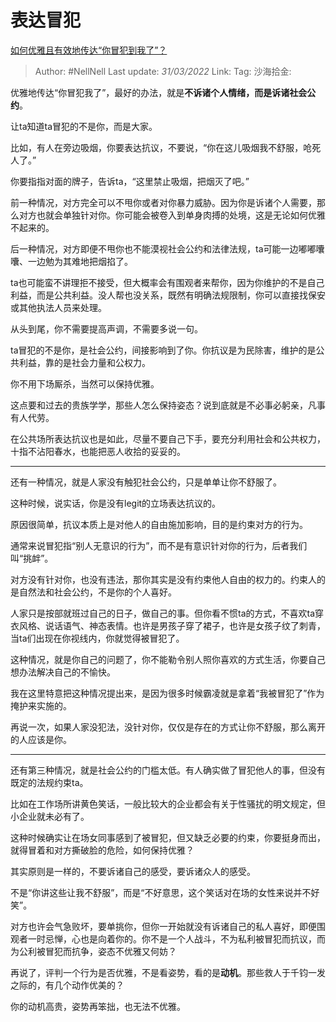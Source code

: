 # 表达冒犯

[如何优雅且有效地传达“你冒犯到我了”？](https://www.zhihu.com/question/31087234/answer/2409413521)

> Author: #NellNell
> Last update: *31/03/2022*
> Link:
> Tag:
> 沙海拾金:

优雅地传达“你冒犯我了”，最好的办法，就是**不诉诸个人情绪，而是诉诸社会公约**。

让ta知道ta冒犯的不是你，而是大家。

比如，有人在旁边吸烟，你要表达抗议，不要说，“你在这儿吸烟我不舒服，呛死人了。”

你要指指对面的牌子，告诉ta，“这里禁止吸烟，把烟灭了吧。”

前一种情况，对方完全可以不甩你或者对你暴力威胁。因为你是诉诸个人需要，那么对方也就会单独针对你。你可能会被卷入到单身肉搏的处境，这是无论如何优雅不起来的。

后一种情况，对方即便不甩你也不能漠视社会公约和法律法规，ta可能一边嘟嘟囔囔、一边勉为其难地把烟掐了。

ta也可能蛮不讲理拒不接受，但大概率会有围观者来帮你，因为你维护的不是自己利益，而是公共利益。没人帮也没关系，既然有明确法规限制，你可以直接找保安或其他执法人员来处理。

从头到尾，你不需要提高声调，不需要多说一句。

ta冒犯的不是你，是社会公约，间接影响到了你。你抗议是为民除害，维护的是公共利益，靠的是社会力量和公权力。

你不用下场厮杀，当然可以保持优雅。

这点要和过去的贵族学学，那些人怎么保持姿态？说到底就是不必事必躬亲，凡事有人代劳。

在公共场所表达抗议也是如此，尽量不要自己下手，要充分利用社会和公共权力，十指不沾阳春水，也能把恶人收拾的妥妥的。

---

还有一种情况，就是人家没有触犯社会公约，只是单单让你不舒服了。

这种时候，说实话，你是没有legit的立场表达抗议的。

原因很简单，抗议本质上是对他人的自由施加影响，目的是约束对方的行为。

通常来说冒犯指“别人无意识的行为”，而不是有意识针对你的行为，后者我们叫“挑衅”。

对方没有针对你，也没有违法，那你其实是没有约束他人自由的权力的。约束人的是自然法和社会公约，不是你的个人喜好。

人家只是按部就班过自己的日子，做自己的事。但你看不惯ta的方式，不喜欢ta穿衣风格、说话语气、神态表情。也许是男孩子穿了裙子，也许是女孩子纹了刺青，当ta们出现在你视线内，你就觉得被冒犯了。

这种情况，就是你自己的问题了，你不能勒令别人照你喜欢的方式生活，你要自己想办法解决自己的不愉快。

我在这里特意把这种情况提出来，是因为很多时候霸凌就是拿着“我被冒犯了”作为掩护来实施的。

再说一次，如果人家没犯法，没针对你，仅仅是存在的方式让你不舒服，那么离开的人应该是你。

---

还有第三种情况，就是社会公约的门槛太低。有人确实做了冒犯他人的事，但没有既定的法规约束ta。

比如在工作场所讲黄色笑话，一般比较大的企业都会有关于性骚扰的明文规定，但小企业就未必有了。

这种时候确实让在场女同事感到了被冒犯，但又缺乏必要的约束，你要挺身而出，就得冒着和对方撕破脸的危险，如何保持优雅？

其实原则是一样的，不要诉诸自己的感受，要诉诸众人的感受。

不是“你讲这些让我不舒服”，而是“不好意思，这个笑话对在场的女性来说并不好笑”。

对方也许会气急败坏，要单挑你，但你一开始就没有诉诸自己的私人喜好，即便围观者一时忌惮，心也是向着你的。你不是一个人战斗，不为私利被冒犯而抗议，而为公利被冒犯而抗争，姿态不优雅又何妨？

再说了，评判一个行为是否优雅，不是看姿势，看的是**动机**。那些救人于千钧一发之际的，有几个动作优美的？

你的动机高贵，姿势再笨拙，也无法不优雅。
